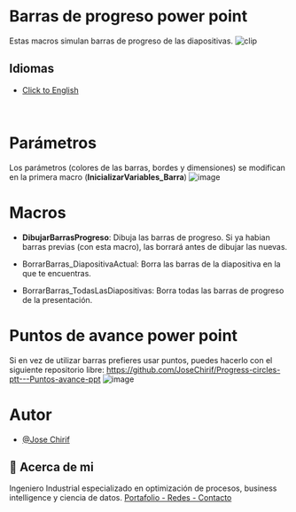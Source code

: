 # Barras de progreso power point
Estas macros simulan barras de progreso de las diapositivas.
![clip](https://github.com/user-attachments/assets/bb046efc-eed0-488c-90c5-8f6f0759c89c)

## Idiomas
- [Click to English](https://github.com/JoseChirif/Progress-bar-power-point/blob/main/README.md)

<br>


# Parámetros
Los parámetros (colores de las barras, bordes y dimensiones) se modifican en la primera macro (**InicializarVariables_Barra**)
![image](https://github.com/user-attachments/assets/bb102d23-1d04-487e-8e5f-d3f0a1d35904)

# Macros
- **DibujarBarrasProgreso**: Dibuja las barras de progreso. Si ya habian barras previas (con esta macro), las borrará antes de dibujar las nuevas.

- BorrarBarras_DiapositivaActual: Borra las barras de la diapositiva en la que te encuentras.

- BorrarBarras_TodasLasDiapositivas: Borra todas las barras de progreso de la presentación.

# Puntos de avance power point
Si en vez de utilizar barras prefieres usar puntos, puedes hacerlo con el siguiente repositorio libre:
https://github.com/JoseChirif/Progress-circles-ptt---Puntos-avance-ppt
![image](https://github.com/user-attachments/assets/d28152aa-bb81-4021-b411-2f9da1b2d7ea)


# Autor
- [@Jose Chirif](https://github.com/JoseChirif)

## 🚀 Acerca de mi
Ingeniero Industrial especializado en optimización de procesos, business intelligence y ciencia de datos.
[Portafolio - Redes - Contacto](https://linktr.ee/josechirif)